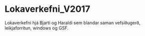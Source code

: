 # Lokaverkefni_V2017
Lokaverkefni hjá Bjarti og Haraldi sem blandar saman vefsíðugerð, leikjaforritun, windows og GSF.
